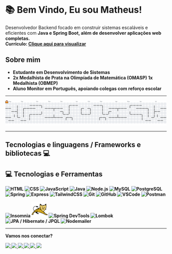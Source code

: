 # 📚  Bem Vindo, Eu sou Matheus!

<p align="left">
 Desenvolvedor Backend focado em construir sistemas escaláveis e eficientes com <strong>Java<strong> e <strong>Spring Boot<strong>, além de desenvolver aplicações web completas.
  <br>
  <strong>Currículo:</strong> <a href="https://drive.google.com/file/d/1kTN8UHQajSkaluWsP-ygOiLeNXNXJnCs/view?usp=sharing" target="_blank" rel="noopener noreferrer">Clique aqui para visualizar</a>
</p>


## Sobre mim

- Estudante em Desenvolvimento de Sistemas
- 2x Medalhista de Prata na Olimpíada de Matemática (OMASP) 1x Medalhista (OBMEP)
- Aluno Monitor em Português, apoiando colegas com reforço escolar

---
<picture>
  <source media="(prefers-color-scheme: dark)" srcset="https://raw.githubusercontent.com/MartnsProjetos/MartnsProjetos/output/pacman-contribution-graph-dark.svg">
  <source media="(prefers-color-scheme: light)" srcset="https://raw.githubusercontent.com/MartnsProjetos/MartnsProjetos/output/pacman-contribution-graph.svg">
  <img alt="Pacman contribution graph" src="https://raw.githubusercontent.com/MartnsProjetos/MartnsProjetos/output/pacman-contribution-graph.svg">
</picture>

---

## Tecnologias e linguagens / Frameworks e bibliotecas 💻

## 💻 Tecnologias e Ferramentas

<p align="left">
  <!-- Linguagens e Bancos -->
  <img src="https://skillicons.dev/icons?i=html" alt="HTML" width="50" height="50"/>
  <img src="https://skillicons.dev/icons?i=css" alt="CSS" width="50" height="50"/>
  <img src="https://skillicons.dev/icons?i=js" alt="JavaScript" width="50" height="50"/>
  <img src="https://skillicons.dev/icons?i=java" alt="Java" width="50" height="50"/>
  <img src="https://skillicons.dev/icons?i=nodejs" alt="Node.js" width="50" height="50"/>
  <img src="https://skillicons.dev/icons?i=mysql" alt="MySQL" width="50" height="50"/>
  <img src="https://skillicons.dev/icons?i=postgresql" alt="PostgreSQL" width="50" height="50"/>
  
  <!-- Frameworks e Bibliotecas -->
  <img src="https://skillicons.dev/icons?i=spring" alt="Spring" width="50" height="50"/>
  <img src="https://skillicons.dev/icons?i=express" alt="Express" width="50" height="50"/>
  <img src="https://skillicons.dev/icons?i=tailwind" alt="TailwindCSS" width="50" height="50"/>
  
  <!-- Ferramentas -->
  <img src="https://skillicons.dev/icons?i=git" alt="Git" width="50" height="50"/>
  <img src="https://skillicons.dev/icons?i=github" alt="GitHub" width="50" height="50"/>
  <img src="https://skillicons.dev/icons?i=vscode" alt="VSCode" width="50" height="50"/>
  <img src="https://skillicons.dev/icons?i=postman" alt="Postman" width="50" height="50"/>
  
 <!-- Outros -->
<p align="left">
  <!-- Insomnia -->
  <img src="https://raw.githubusercontent.com/get-icon/geticon/master/icons/insomnia.svg" alt="Insomnia" width="50" height="50"/>

  <!-- Apache Tomcat -->
  <img src="https://raw.githubusercontent.com/devicons/devicon/master/icons/tomcat/tomcat-original.svg" alt="Apache Tomcat" width="50" height="50"/>

  <!-- Spring Boot / DevTools -->
  <img src="https://www.vectorlogo.zone/logos/springio/springio-icon.svg" alt="Spring DevTools" width="50" height="50"/>

  <!-- Lombok (não tem oficial colorido, alternativa estilizada) -->
  <img src="https://cdn.worldvectorlogo.com/logos/lombok.svg" alt="Lombok" width="50" height="50"/>

  <!-- Hibernate (JPA/JPQL) -->
  <img src="https://www.vectorlogo.zone/logos/hibernate/hibernate-icon.svg" alt="JPA / Hibernate / JPQL" width="50" height="50"/>

  <!-- Nodemailer -->
  <img src="https://raw.githubusercontent.com/nodemailer/nodemailer/master/assets/nm_logo_200x136.png" alt="Nodemailer" width="50" height="50"/>
</p>








<!-- Container flexível para ajustar imagem e texto lado a lado no PC e empilhado no celular -->


  <!-- Imagem com tamanho responsivo e alinhada à esquerda no PC -->


  <!-- Texto com largura flexível, alinhado à esquerda -->


<hr>

<p align="left">
  Vamos nos conectar?
</p>

<p align="left">
  <a href="mailto:mtz.martinss03@gmail.com" title="Gmail">
    <img src="https://img.shields.io/badge/-Gmail-FF0000?style=flat-square&labelColor=FF0000&logo=gmail&logoColor=white"/>
  </a>
  <a href="https://www.linkedin.com/in/matheusmartnsdeveloper/" title="LinkedIn">
    <img src="https://img.shields.io/badge/-Linkedin-0e76a8?style=flat-square&logo=Linkedin&logoColor=white"/>
  </a>
  <a href="https://martins-dev.netlify.app" title="Portfólio">
    <img src="https://img.shields.io/badge/-Portfólio-008080?style=flat-square&logo=appveyor&logoColor=white"/>
  </a>
  <a href="https://www.tiktok.com/@martnsprojetos?lang=pt-BR" title="TikTok">
    <img src="https://img.shields.io/badge/-TikTok-000000?style=flat-square&logo=tiktok&logoColor=white"/>
  </a>
  <a href="https://www.instagram.com/martns_.dev" title="Instagram">
    <img src="https://img.shields.io/badge/-Instagram-E4405F?style=flat-square&logo=instagram&logoColor=white"/>
  </a>
  <a href="https://wa.me/5511963822159" title="WhatsApp">
    <img src="https://img.shields.io/badge/-WhatsApp-25D366?style=flat-square&labelColor=25D366&logo=whatsapp&logoColor=white"/>
  </a>
</p>




